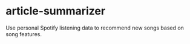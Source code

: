 # article-summarizer
Use personal Spotify listening data to recommend new songs based on song features.
